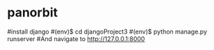 # panorbit
#install django
#(env)$ cd djangoProject3
#(env)$ python manage.py runserver
#And navigate to http://127.0.0.1:8000
